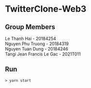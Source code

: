 # TwitterClone-Web3

## Group Members
Le Thanh Hai - 20184254<br/>
Nguyen Phu Truong - 20184319<br/>
Nguyen Tuan Dung - 20184246<br/>
Tangi Jean Francis Le Gac - 2021T011<br/>

## Run
```
> yarn start
